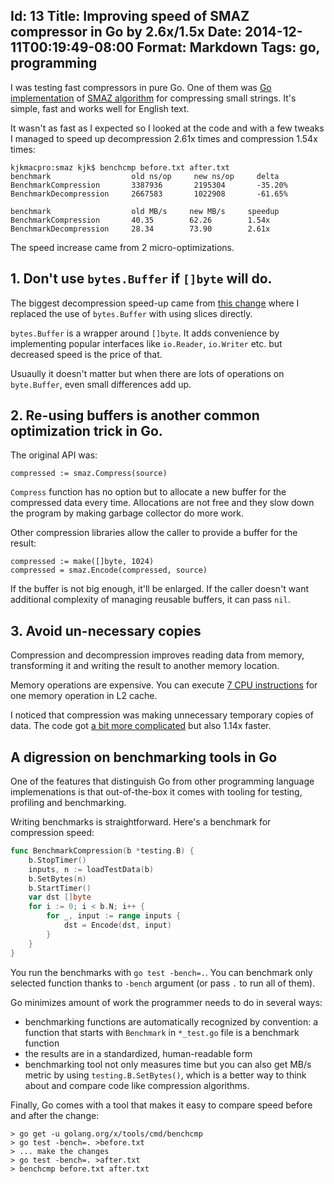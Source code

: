 Id: 13
Title: Improving speed of SMAZ compressor in Go by 2.6x/1.5x
Date: 2014-12-11T00:19:49-08:00
Format: Markdown
Tags: go, programming
--------------

I was testing fast compressors in pure Go. One of them was [Go implementation](https://github.com/kjk/smaz)
of [SMAZ algorithm](https://github.com/antirez/smaz) for compressing small
strings. It's simple, fast and works well for English text.

It wasn't as fast as I expected so I looked at the code and with a few tweaks
I managed to speed up decompression 2.61x times and compression 1.54x times:

```
kjkmacpro:smaz kjk$ benchcmp before.txt after.txt
benchmark                  old ns/op     new ns/op     delta
BenchmarkCompression       3387936       2195304       -35.20%
BenchmarkDecompression     2667583       1022908       -61.65%

benchmark                  old MB/s     new MB/s     speedup
BenchmarkCompression       40.35        62.26        1.54x
BenchmarkDecompression     28.34        73.90        2.61x
```

The speed increase came from 2 micro-optimizations.

## 1. Don't use `bytes.Buffer` if `[]byte` will do.

The biggest decompression speed-up came from
[this change](https://github.com/kjk/smaz/commit/7adaf22db621f66027e38bd1ee4d36f351025043) where I replaced the use of `bytes.Buffer` with using slices directly.

`bytes.Buffer` is a wrapper around `[]byte`. It adds convenience by
implementing popular interfaces like `io.Reader`, `io.Writer` etc. but
decreased speed is the price of that.

Usuaully it doesn't matter but when there are lots of operations on `byte.Buffer`,
even small differences add up.

## 2. Re-using buffers is another common optimization trick in Go.

The original API was:
```
compressed := smaz.Compress(source)
```

`Compress` function has no option but to allocate a new buffer for the compressed
data every time. Allocations are not free and they slow down the program by
making garbage collector do more work.

Other compression libraries allow the caller to provide a buffer for the result:
```
compressed := make([]byte, 1024)
compressed = smaz.Encode(compressed, source)
```

If the buffer is not big enough, it'll be enlarged. If the caller
doesn't want additional complexity of managing reusable buffers, it can
pass `nil`.

## 3. Avoid un-necessary copies

Compression and decompression improves reading data from memory, transforming it
and writing the result to another memory location.

Memory operations are expensive. You can execute [7 CPU instructions](https://gist.github.com/kjk/0cd9e13e8b5f1046b697) for one memory operation in L2 cache.

I noticed that compression was making unnecessary temporary copies of data.
The code got [a bit more complicated](https://github.com/kjk/smaz/commit/754db648b7cd39fb12120a851e3d1106d2dff3e0) but also 1.14x faster.

## A digression on benchmarking tools in Go

One of the features that distinguish Go from other programming language
implemenations is that out-of-the-box it comes with tooling for testing,
profiling and benchmarking.

Writing benchmarks is straightforward. Here's a benchmark for compression speed:

```go
func BenchmarkCompression(b *testing.B) {
    b.StopTimer()
    inputs, n := loadTestData(b)
    b.SetBytes(n)
    b.StartTimer()
    var dst []byte
    for i := 0; i < b.N; i++ {
        for _, input := range inputs {
            dst = Encode(dst, input)
        }
    }
}
```

You run the benchmarks with `go test -bench=.`. You can benchmark only selected
function thanks to `-bench` argument (or pass `.` to run all of them).

Go minimizes amount of work the programmer needs to do in several ways:

* benchmarking functions are automatically recognized by convention: a function
that starts with `Benchmark` in `*_test.go` file is a benchmark function
* the results are in a standardized, human-readable form
* benchmarking tool not only measures time but you can also get MB/s metric
by using `testing.B.SetBytes()`, which is a better way to think about and compare
code like compression algorithms.

Finally, Go comes with a tool that makes it easy to compare speed before and
after the change:
```
> go get -u golang.org/x/tools/cmd/benchcmp
> go test -bench=. >before.txt
> ... make the changes
> go test -bench=. >after.txt
> benchcmp before.txt after.txt
```
